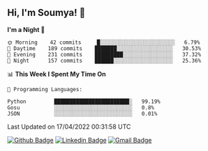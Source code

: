 ## Hi, I'm Soumya! 👋

<!--START_SECTION:waka-->
**I'm a Night 🦉** 

```text
🌞 Morning    42 commits     █░░░░░░░░░░░░░░░░░░░░░░░░   6.79% 
🌆 Daytime    189 commits    ███████░░░░░░░░░░░░░░░░░░   30.53% 
🌃 Evening    231 commits    █████████░░░░░░░░░░░░░░░░   37.32% 
🌙 Night      157 commits    ██████░░░░░░░░░░░░░░░░░░░   25.36%

```


📊 **This Week I Spent My Time On** 

```text
💬 Programming Languages: 

Python         ████████████████████████░   99.19% 
Gosu           ░░░░░░░░░░░░░░░░░░░░░░░░░   0.8% 
JSON           ░░░░░░░░░░░░░░░░░░░░░░░░░   0.01%
```


 Last Updated on 17/04/2022 00:31:58 UTC
<!--END_SECTION:waka-->

[![Github Badge](https://img.shields.io/badge/-rubyruins-grey?style=for-the-badge&logo=github&logoColor=white&link=https://github.com/rubyruins/)](https://www.github.com/rubyruins/) 
[![Linkedin Badge](https://img.shields.io/badge/-Soumya%20Parekh-0072b1?style=for-the-badge&logo=Linkedin&logoColor=white&link=https://www.linkedin.com/in/Soumya-Parekh/)](https://www.linkedin.com/in/Soumya-Parekh/) 
[![Gmail Badge](https://img.shields.io/badge/-soumyaparekh.me@gmail.com-c14438?style=for-the-badge&logo=Gmail&logoColor=white&link=mailto:soumyaparekh.me@gmail.com)](mailto:soumyaparekh.me@gmail.com) 
